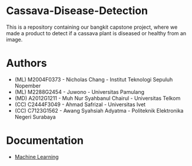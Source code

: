 # Cassava-Disease-Detection
This is a repository containing our bangkit capstone project, where we made a product to detect if a cassava plant is diseased or healthy from an image.

# Authors
* (ML) M2004F0373 - Nicholas Chang - Institut Teknologi Sepuluh Nopember
* (ML) M2288G2454 - Juwono - Universitas Pamulang
* (MD) A2012G1211 - Muh Nur Syahbanul Chairul - Universitas Telkom
* (CC) C2444F3049 - Ahmad Safrizal  - Universitas Ivet
* (CC) C7123G1562 - Awang Syahsiah Adyatma  - Politeknik Elektronika Negeri Surabaya

# Documentation
* [Machine Learning](https://github.com/C22-PC406/Cassava-Disease-Detection/tree/main/Machine%20Learning)
